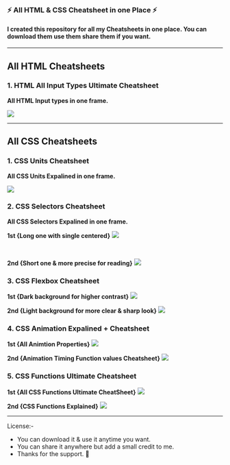 ### ⚡ All HTML & CSS Cheatsheet in one Place ⚡

#### I created this repository for all my Cheatsheets in one place. You can download them use them share them if you want.

---

## All HTML Cheatsheets

### 1. HTML All Input Types Ultimate Cheatsheet

**All HTML Input types in one frame.**

<a href="./00-Html Input Types Cheatsheet/1.png"><img src="./00-Html Input Types Cheatsheet/1.png"></a>

---

## All CSS Cheatsheets

### 1. CSS Units Cheatsheet

**All CSS Units Expalined in one frame.**

<a href="./01-CSS Units Cheatsheet/Css Units Cheatsheet.png"><img src="./01-CSS Units Cheatsheet/Css Units Cheatsheet.png"></a>

### 2. CSS Selectors Cheatsheet

**All CSS Selectors Expalined in one frame.**

**1st {Long one with single centered}**
<a href="./02-CSS Selectors CheatSheet/Css Selectors Cheatsheet.png"><img src="./02-CSS Selectors CheatSheet/Css Selectors Cheatsheet.png"></a>

<br/>

**2nd {Short one & more precise for reading}**
<a href="./02-CSS Selectors CheatSheet/Css Selectors CheatSheet - 01.png"><img src="./02-CSS Selectors CheatSheet/Css Selectors CheatSheet - 01.png"></a>

### 3. CSS Flexbox Cheatsheet

**1st {Dark background for higher contrast}**
<a href="./03-CSS Flexbox Cheatsheet/Css Flexbox Cheatsheet.png"><img src="./03-CSS Flexbox Cheatsheet/Css Flexbox Cheatsheet.png"></a>

**2nd {Light background for more clear & sharp look}**
<a href="./03-CSS Flexbox Cheatsheet/Css Flexbox Cheatsheet - bg.png"><img src="./03-CSS Flexbox Cheatsheet/Css Flexbox Cheatsheet - bg.png"></a>

### 4. CSS Animation Expalined + Cheatsheet

**1st {All Animtion Properties}**
<a href="./04-CSS Animation CheatSheet/Css Animation Explained + Cheatsheet.png"><img src="./04-CSS Animation CheatSheet/Css Animation Explained + Cheatsheet.png"></a>

**2nd {Animation Timing Function values Cheatsheet}**
<a href="./04-CSS Animation CheatSheet/Animtion Timing Function.png"><img src="./04-CSS Animation CheatSheet/Animtion Timing Function.png"></a>

### 5. CSS Functions Ultimate Cheatsheet

**1st {All CSS Functions Ultimate CheatSheet}**
<a href="./05-All CSS Functions Cheatsheet/CSS Functions Cheatsheet.png"><img src="./05-All CSS Functions Cheatsheet/CSS Functions Cheatsheet.png"></a>

**2nd {CSS Functions Explained}**
<a href="./05-All CSS Functions Cheatsheet/CSS Function Explained.png"><img src="./05-All CSS Functions Cheatsheet/CSS Function Explained.png"></a>

---

License:-

- You can download it & use it anytime you want.
- You can share it anywhere but add a small credit to me.
- Thanks for the support. 💜

